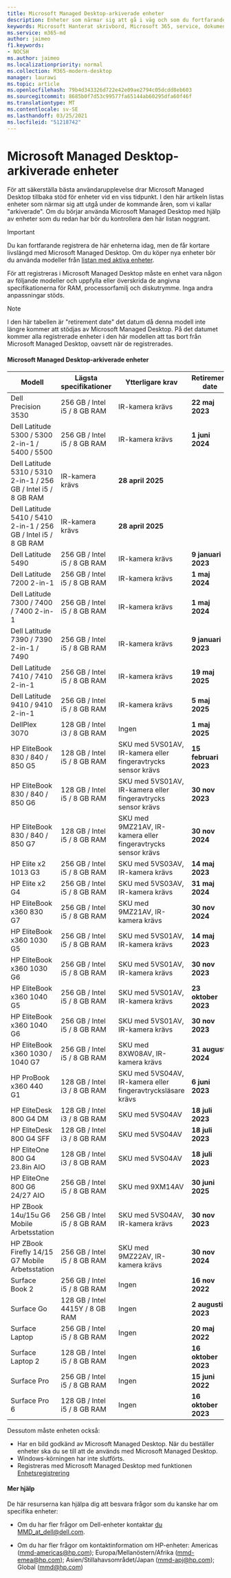 ```yaml
---
title: Microsoft Managed Desktop-arkiverade enheter
description: Enheter som närmar sig att gå i väg och som du fortfarande kan registrera dig för men kommer att få en förkortad supportlivslängd
keywords: Microsoft Hanterat skrivbord, Microsoft 365, service, dokumentation
ms.service: m365-md
author: jaimeo
f1.keywords:
- NOCSH
ms.author: jaimeo
ms.localizationpriority: normal
ms.collection: M365-modern-desktop
manager: laurawi
ms.topic: article
ms.openlocfilehash: 79b4d343326d722e42e09ae2794c05dcdd8eb603
ms.sourcegitcommit: 8685b0f7d53c99577fa65144ab60295dfa60f46f
ms.translationtype: MT
ms.contentlocale: sv-SE
ms.lasthandoff: 03/25/2021
ms.locfileid: "51218742"
---
```

# <a name="microsoft-managed-desktop-archived-devices"></a>Microsoft Managed Desktop-arkiverade enheter

För att säkerställa bästa användarupplevelse drar Microsoft Managed Desktop tillbaka stöd för enheter vid en viss tidpunkt. I den här artikeln listas enheter som närmar sig att utgå under de kommande åren, som vi kallar "arkiverade". Om du börjar använda Microsoft Managed Desktop med hjälp av enheter som du redan har bör du kontrollera den här listan noggrant.

>[!IMPORTANT]
>Du kan fortfarande registrera de här enheterna idag, men de får kortare livslängd med Microsoft Managed Desktop. Om du köper nya enheter bör du använda modeller från [listan med aktiva enheter](./device-list.md).

<!-- Microsoft 365 E5; Device as a Service -->
<!-- Split from device & technologies topic. Destination topic for aka.ms/device-list  -->
För att registreras i Microsoft Managed Desktop måste en enhet vara någon av följande modeller och uppfylla eller överskrida de angivna specifikationerna för RAM, processorfamilj och diskutrymme. Inga andra anpassningar stöds.



>[!NOTE]
>I den här tabellen är "retirement date" det datum då denna modell inte längre kommer att stödjas av Microsoft Managed Desktop. På det datumet kommer alla registrerade enheter i den här modellen att tas bort från Microsoft Managed Desktop, oavsett när de registrerades.

#### <a name="microsoft-managed-desktop-archived-devices"></a>Microsoft Managed Desktop-arkiverade enheter

| Modell  | Lägsta specifikationer  | Ytterligare krav  | Retirement date |
|---------|---------|---------|---------|
|Dell Precision 3530| 256 GB / Intel i5 / 8 GB RAM | IR-kamera krävs | **22 maj 2023** |
|Dell Latitude 5300 / 5300 2-in-1 / 5400 / 5500 | 256 GB / Intel i5 / 8 GB RAM | IR-kamera krävs | **1 juni 2024**  |
|Dell Latitude 5310 / 5310 2-in-1 / 256 GB / Intel i5 / 8 GB RAM | IR-kamera krävs | **28 april 2025**  |
|Dell Latitude 5410 / 5410 2-in-1 / 256 GB / Intel i5 / 8 GB RAM | IR-kamera krävs | **28 april 2025**  |
|Dell Latitude 5490 | 256 GB / Intel i5 / 8 GB RAM | IR-kamera krävs | **9 januari 2023** |
|Dell Latitude 7200 2-in-1 | 256 GB / Intel i5 / 8 GB RAM | IR-kamera krävs | **1 maj 2024** |
|Dell Latitude 7300 / 7400 / 7400 2-in-1 | 256 GB / Intel i5 / 8 GB RAM | IR-kamera krävs | **1 maj 2024**  |
|Dell Latitude 7390 / 7390 2-in-1 / 7490 | 256 GB / Intel i5 / 8 GB RAM   | IR-kamera krävs | **9 januari 2023** |
|Dell Latitude 7410 / 7410 2-in-1 | 256 GB / Intel i5 / 8 GB RAM | IR-kamera krävs | **19 maj 2025**  |
|Dell Latitude 9410 / 9410 2-in-1 | 256 GB / Intel i5 / 8 GB RAM | IR-kamera krävs | **5 maj 2025**  |
|DellPlex 3070 | 128 GB / Intel i3 / 8 GB RAM | Ingen | **1 maj 2025**  |
|HP EliteBook 830 / 840 / 850 G5| 128 GB / Intel i5 / 8 GB RAM | SKU med 5VS01AV, IR-kamera eller fingeravtrycks sensor krävs  | **15 februari 2023** |
|HP EliteBook 830 / 840 / 850 G6| 128 GB / Intel i5 / 8 GB RAM | SKU med 5VS01AV, IR-kamera eller fingeravtrycks sensor krävs  | **30 nov 2023** |
|HP EliteBook 830 / 840 / 850 G7| 128 GB / Intel i5 / 8 GB RAM | SKU med 9MZ21AV, IR-kamera eller fingeravtrycks sensor krävs  | **30 nov 2024** |
|HP Elite x2 1013 G3| 256 GB / Intel i5 / 8 GB RAM | SKU med 5VS03AV, IR-kamera krävs |**14 maj 2023** |
|HP Elite x2 G4| 256 GB / Intel i5 / 8 GB RAM | SKU med 5VS03AV, IR-kamera krävs |**31 maj 2024** |
|HP EliteBook x360 830 G7| 256 GB / Intel i5 / 8 GB RAM | SKU med 9MZ21AV, IR-kamera krävs |**30 nov 2024** |
|HP EliteBook x360 1030 G5| 256 GB / Intel i5 / 8 GB RAM | SKU med 5VS01AV, IR-kamera krävs |**14 maj 2023** |
|HP EliteBook x360 1030 G6| 256 GB / Intel i5 / 8 GB RAM | SKU med 5VS01AV, IR-kamera krävs |**30 nov 2023** |
|HP EliteBook x360 1040 G5| 256 GB / Intel i5 / 8 GB RAM | SKU med 5VS01AV, IR-kamera krävs | **23 oktober 2023** |
|HP EliteBook x360 1040 G6| 256 GB / Intel i5 / 8 GB RAM | SKU med 5VS01AV, IR-kamera krävs | **30 nov 2023** |
|HP EliteBook x360 1030 / 1040 G7| 256 GB / Intel i5 / 8 GB RAM | SKU med 8XW08AV, IR-kamera krävs | **31 augusti 2024** |
|HP ProBook x360 440 G1| 128 GB / Intel i3 / 8 GB RAM | SKU med 5VS04AV, IR-kamera eller fingeravtrycksläsare krävs | **6 juni 2023** |
|HP EliteDesk 800 G4 DM | 128 GB / Intel i3 / 8 GB RAM | SKU med 5VS04AV | **18 juli 2023** |
|HP EliteDesk 800 G4 SFF | 128 GB / Intel i3 / 8 GB RAM | SKU med 5VS04AV | **18 juli 2023** |
|HP EliteOne 800 G4 23.8in AIO |128 GB / Intel i3 / 8 GB RAM |SKU med 5VS04AV| **18 juli 2023** |
|HP EliteOne 800 G6 24/27 AIO |256 GB / Intel i5 / 8 GB RAM |SKU med 9XM14AV| **30 juni 2025** |
|HP ZBook 14u/15u G6 Mobile Arbetsstation |256 GB / Intel i5 / 8 GB RAM |SKU med 5VS04AV, IR-kamera krävs| **30 nov 2023** |
|HP ZBook Firefly 14/15 G7 Mobile Arbetsstation |256 GB / Intel i5 / 8 GB RAM |SKU med 9MZ22AV, IR-kamera krävs| **30 nov 2024** |
|Surface Book 2| 256 GB / Intel i5 / 8 GB RAM | Ingen | **16 nov 2022** |
|Surface Go| 128 GB / Intel 4415Y / 8 GB RAM | Ingen | **2 augusti 2023** |
|Surface Laptop| 256 GB / Intel i5 / 8 GB RAM | Ingen | **20 maj 2022** |
|Surface Laptop 2| 128 GB / Intel i5 / 8 GB RAM | Ingen | **16 oktober 2023** |
|Surface Pro| 256 GB / Intel i5 / 8 GB RAM | Ingen | **15 juni 2022** |
|Surface Pro 6| 128 GB / Intel i5 / 8 GB RAM | Ingen | **16 oktober 2023** |

Dessutom måste enheten också:

- Har en bild godkänd av Microsoft Managed Desktop. När du beställer enheter ska du se till att de används med Microsoft Managed Desktop.
- Windows-körningen har inte slutförts.
- Registreras med Microsoft Managed Desktop med funktionen [Enhetsregistrering](../get-started/register-devices-self.md)

#### <a name="more-help"></a>Mer hjälp

De här resurserna kan hjälpa dig att besvara frågor som du kanske har om specifika enheter:

- Om du har fler frågor om Dell-enheter kontaktar [du MMD_at_dell@dell.com](mailto:MMD_at_dell@dell.com).

- Om du har fler frågor om kontaktinformation om HP-enheter: Americas ([mmd-americas@hp.com](mailto:mmd-americas@hp.com)); Europa/Mellanöstern/Afrika ([mmd-emea@hp.com](mailto:mmd-emea@hp.com)); Asien/Stillahavsområdet/Japan ([mmd-apj@hp.com](mailto:mmd-apj@hp.com)); Global ([mmd@hp.com](mailto:mmd@hp.com))
